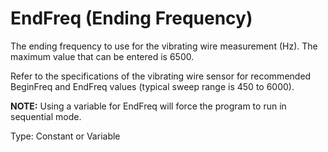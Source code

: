 # EndFreq (Ending Frequency)

The ending frequency to use for the vibrating wire measurement (Hz). The maximum value that can be entered is 6500.

Refer to the specifications of the vibrating wire sensor for recommended BeginFreq and EndFreq values (typical sweep range is 450 to 6000).

**NOTE:** Using a variable for EndFreq will force the program to run in sequential mode.

Type: Constant or Variable
